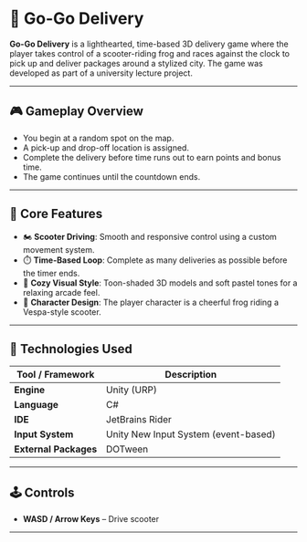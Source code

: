 # 🛵 Go-Go Delivery

**Go-Go Delivery** is a lighthearted, time-based 3D delivery game where the player takes control of a scooter-riding frog and races against the clock to pick up and deliver packages around a stylized city. The game was developed as part of a university lecture project.

---

## 🎮 Gameplay Overview

- You begin at a random spot on the map.
- A pick-up and drop-off location is assigned.
- Complete the delivery before time runs out to earn points and bonus time.
- The game continues until the countdown ends.

---

## 🧩 Core Features

- 🏍️ **Scooter Driving**: Smooth and responsive control using a custom movement system.
- ⏱️ **Time-Based Loop**: Complete as many deliveries as possible before the timer ends.
- 🎨 **Cozy Visual Style**: Toon-shaded 3D models and soft pastel tones for a relaxing arcade feel.
- 🐸 **Character Design**: The player character is a cheerful frog riding a Vespa-style scooter.

---

## 🔧 Technologies Used

| Tool / Framework     | Description                             |
|----------------------|-----------------------------------------|
| **Engine**           | Unity (URP)                             |
| **Language**         | C#                                      |
| **IDE**              | JetBrains Rider                         |
| **Input System**     | Unity New Input System (event-based)    |
| **External Packages**         | DOTween                                 |

---

## 🕹️ Controls

- **WASD / Arrow Keys** – Drive scooter  

---
